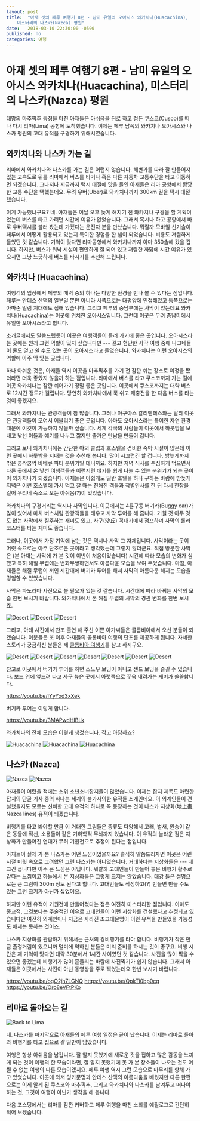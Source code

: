 ```yaml
---
layout: post
title:  "아재 셋의 페루 여행기 8편 - 남미 유일의 오아시스 와카치나(Huacachina),
    미스터리의 나스카(Nazca) 평원"
date:   2018-03-10 22:30:00 -0500
published: no
categories: 여행
---
```


# 아재 셋의 페루 여행기 8편 - 남미 유일의 오아시스 와카치나(Huacachina), 미스터리의 나스카(Nazca) 평원

대망의 마추픽추 등정을 마친 아재들은 아쉬움을 뒤로 하고 정든 쿠스코(Cusco)를
떠나 다시 리마(Lima) 공항에 도착했습니다. 이제는 페루 남쪽의 와카치나
오아시스와 나스카 평원의 고대 유적을 구경하기 위해서였습니다.

## 와카치나와 나스카 가는 길

리마에서 와카치나와 나스카를 가는 길은 어렵지 않습니다. 해변가를 따라 잘
만들어져있는 고속도로 위를 리마에서 버스를 타거나 혹은 다른 자동차 교통수단을
타고 이동하면 되겠습니다. 그나저나 지금까지 택시 대절에 맛을 들인 아재들은
리마 공항에서 황당한 교통 수단을 택했는데요. 무려 우버(Uber)로 와카치나까지
300km 길을 택시 대절했습니다. 

이게 가능했냐구요? 네. 아재들은 이날 오후 늦게 해지기 전 와카치나 구경을 할
계획이었는데 버스를 타고 가려면 시간에 여유가 없었습니다. 그래서 혹시나 하고
공항에서 바로 우버택시를 불러 봤는데 가겠다는 운전자 분을 만났습니다.  뭐랄까
모바일 신기술이 페루에서 어떻게 활용되고 있는지 특이한 경험을 한 셈이
되었습니다. 비용도 저렴하게 들었던 것 같습니다. 기억이 맞다면 리마공항에서
와카치나까지 아마 350솔에 갔을 겁니다. 하지만, 버스가 워낙 시설이 편안하게 잘
되어 있고 저렴한 까닭에 시간 여유가 있으시면 그냥 느긋하게 버스를 타시기를
추천해 드립니다. 

## 와카치나 (Huacachina)

여행객의 입장에서 페루의 매력 중의 하나는 다양한 환경을 만나 볼 수 있다는
점입니다. 페루는 안데스 산맥의 일부일 뿐만 아니라 서쪽으로는 태평양에
인접해있고 동쪽으로는 아마존 밀림 지대에도 접해 있습니다. 그리고 페루의
중남부에는 사막이 있는데요 와카치나(Huacachina)는 이곳에 위치한
오아시스입니다. 그런데 이곳은 무려 중남미에서 유일한 오아시스라고 합니다.

소개글에서도 말씀드렸듯이 이곳은 여행객들이 들러 가기에 좋은 곳입니다.
오아시스라는 곳에는 원래 그런 역할이 있지 싶습니다만 --- 길고 험난한 사막 여행
중에 나그네들이 물도 얻고 쉴 수도 있는 곳이 오아시스라고 들었습니다.
와카치나는 이런 오아시스의 역할에 아주 딱 맞는 곳입니다.

하나 아쉬운 것은, 아재들 역시 이곳을 마추픽추를 가기 전 잠깐 쉬는 장소로
여정을 짰더라면 더욱 좋았지 않을까 하는 점입니다. 리마에서 버스를 타고
쿠스코까지 가는 길에 이곳 와카치나는 잠깐 쉬어가기 정말 좋은 곳입니다.
이곳에서 쿠스코까지는 대략 버스로 12시간 정도가 걸립니다. 당연히 와카치나에서
푹 쉬고 재충전을 한 다음 버스를 타는 것이 좋겠지요.

그래서 와카치나는 관광객들이 참 많습니다. 그러나 아구아스 칼리엔테스와는 달리
이곳은 관광객들이 모여서 어울리기 좋은 곳입니다. 아마도 오아시스라는 특이한
자연 환경 때문에 이것이 가능하지 않을까 싶습니다. 세계 각국의 사람들이
이곳에서 하룻밤을 보내고 낯선 이들과 얘기를 나누고 짧지만 즐거운 만남을 만들어
갑니다. 

그러고 보니 와카치나에는 간단한 야외 클럽과 호스텔을 겸비한 숙박 시설이 많은데
이런 곳에서 하룻밤을 지내는 것을 추천해 봅니다. 많이 시끄럽긴 할 겁니다.
밤늦게까지 밖은 쿵짝쿵짝 바베큐 파티 분위기일 테니까요. 하지만 저녁 식사를 푸짐하게
먹으면서 다른 곳에서 온 낯선 여행객들과 이런저런 얘기를 쉽게 나눌 수 있는
분위기가 되는 곳이 이 와카치나가 되겠습니다. 아재들은 아쉽게도 일반 호텔을
하나 구하는 바람에 밤늦게 저녁은 이런 호스텔에 가서 먹고 잘 때는 친해진 객들과
작별인사를 한 뒤 다시 한참을 걸어 우리네 숙소로 오는 아쉬움(?)이 있었습니다.

와카치나의 구경거리는 역시나 사막입니다. 이곳에서는 4륜구동 버기카(Buggy
car)가 많이 있어서 마치 버스처럼 관광객들을 태우고 사막 투어를 해 줍니다. 거칠
것 아무 것도 없는 사막에서 질주하는 재미도 있고, 사구(沙丘) 꼭대기에서
점프하며 사막의 롤러 코스터를 타는 재미도 좋습니다.

그러나, 이곳에서 가장 기억에 남는 것은 역시나 사막 그 자체입니다. 사막이라는
곳이 머릿 속으로는 아주 단조로운 곳이라고 생각했는데 그렇지 않더군요. 직접
방문한 사막은 (본 아재는 사막에 가 본 것이 이번이 처음이었습니다) 시간에 따라
모습의 변화가 심했고 특히 해질 무렵에는 변화무쌍하면서도 아름다운 모습을 보여
주었습니다. 마침, 아재들은 해질 무렵이 끼인 시간대에 버기카 투어를 해서 사막의
아름다운 해지는 모습을 경험할 수 있었습니다.

사막은 파노라마 사진으로 볼 필요가 있는 것 같습니다. 시간대에 따라 바뀌는
사막의 모습 한번 보시기 바랍니다.  와카치나에서 본 해질 무렵의 사막의 경관
변화를 한번 보시죠. 

![Desert](/assets/2018-03-10-peru-trip-08-huacachina-and-nazca/desert-pano.jpg)
![Desert](/assets/2018-03-10-peru-trip-08-huacachina-and-nazca/desert-pano-2.jpg)
![Desert](/assets/2018-03-10-peru-trip-08-huacachina-and-nazca/desert-pano-3.jpg)

그리고, 아래 사진에서 찬조 출연 해 주신 이쁜 아가씨들은 콜롬비아에서 오신
분들이 되겠습니다. 이분들은 또 이후 아재들의 콜롬비아 여행의 단초를 제공하게
됩니다. 자세한 스토리가 궁금하신 분들은 제 [콜롬비아
여행기](https://steemit.com/kr-newbie/@jwsohn/1)를 참고 하시구요. 

![Desert](/assets/2018-03-10-peru-trip-08-huacachina-and-nazca/desert-1.jpg)
![Desert](/assets/2018-03-10-peru-trip-08-huacachina-and-nazca/desert-2.jpg)
![Desert](/assets/2018-03-10-peru-trip-08-huacachina-and-nazca/desert-3.jpg)
![Desert](/assets/2018-03-10-peru-trip-08-huacachina-and-nazca/desert-4.jpg)
![Desert](/assets/2018-03-10-peru-trip-08-huacachina-and-nazca/desert-5.jpg)
![Desert](/assets/2018-03-10-peru-trip-08-huacachina-and-nazca/desert-6.jpg)
![Desert](/assets/2018-03-10-peru-trip-08-huacachina-and-nazca/desert-7.jpg)

참고로 이곳에서 버기카 투어를 하면 스노우 보딩이 아니고 샌드 보딩을 즐길 수
있습니다. 보드 위에 엎드려 타고 사구 높은 곳에서 아랫쪽으로 쭈욱 내려가는
재미가 쏠쏠합니다. 

https://youtu.be/IYyYxd3xXek

버기카 투어는 이렇게 합니다.

https://youtu.be/3MAPwdHIBLk

와카치나의 전체 모습은 이렇게 생겼습니다. 작고 아담하죠?

![Huacachina](/assets/2018-03-10-peru-trip-08-huacachina-and-nazca/huaca-1.jpg)
![Huacachina](/assets/2018-03-10-peru-trip-08-huacachina-and-nazca/huaca-2.jpg)
![Huacachina](/assets/2018-03-10-peru-trip-08-huacachina-and-nazca/huaca-3.jpg)

## 나스카 (Nazca)

![Nazca](/assets/2018-03-10-peru-trip-08-huacachina-and-nazca/nazca-flight-info.jpg)
![Nazca](/assets/2018-03-10-peru-trip-08-huacachina-and-nazca/nazca-before-take-off.jpg)

아재들이 어렸을 적에는 소위 소년소녀잡지들이 많았습니다. 이제는 잡지 제목도
아련한 잡지의 단골 기사 중의 하나는 세계의 불가사의한 유적들 소개인데요. 이
외계인들이 건설했을지도 모르는 신비한 고대 유적의 하나로 꼭 등장하는 것이
나스카 지상화(地上畵, Nazca lines) 유적이 되겠습니다.

비행기를 타고 봐야할 만큼 이 거대한 그림들은 종류도 다양해서 고래, 벌새,
원숭이 같은 동물에 직선, 소용돌이 같은 기하학적 무늬까지 있습니다. 이 유적의
놀라운 점은 지상화가 만들어진 연대가 무려 기원전으로 추정이 된다는 점입니다. 

아재들이 실제 가 본 나스카는 어떤 느낌이었을까요? 솔직히 말씀드리자면 이곳은
어린 시절 머릿 속으로 그려왔던 그런 나스카는 아니었습니다. 거대하다는
지상화들은 --- 네 크긴 큽니다만 아주 큰 느낌은 아닙니다. 뭐랄까 고대인들이
만들어 놓은 비행기 활주로 같다는 느낌이고 하늘에서 본 지상화들은 그렇게 크지는
않았습니다. 대강 들은 설명으로는 큰 그림이 300m 정도 된다고 합니다.
고대인들도 작정하고(?) 만들면 만들 수도 있는 그런 크기가 아닌가 싶었어요. 

하지만 이런 유적이 기원전에 만들어졌다는 점은 여전히 미스터리한 점입니다.
아마도 종교적, 그것보다는 주술적인 이유로 고대인들이 이런 지상화를 건설했다고
추정되고 있습니다만 여전히 외계인이나 지금은 사라진 초고대문명이 이런 유적을
만들었을 가능성도 배제는 못하는 것이죠. 

나스카 지상화를 관람하기 위해서는 근처의 경비행기를 타야 합니다. 비행기가 작은
만큼 출렁거림이 있으니까 멀미에 약하신 분들은 미리 준비를 하시는 것이 좋구요.
비행 시간은 제 기억이 맞다면 대략 30분에서 1시간 사이였던 것 같습니다. 사진을
많이 찍을 수 있으면 좋겠는데 비행기가 많이 흔들리는 바람에 사진찍기가 쉽지
않습니다. 그래서 아재들은 이곳에서는 사진이 아닌 동영상을 주로 찍었는데요 한번
보시기 바랍니다.

https://youtu.be/ogO2jh7LGNQ
https://youtu.be/QpkTi0bp0cg
https://youtu.be/Oro8eVFtPKo

## 리마로 돌아오는 길

![Back to Lima](/assets/2018-03-10-peru-trip-08-huacachina-and-nazca/back-to-lima.jpg)

네. 나스카를 마지막으로 아재들의 페루 여행 일정은 끝이 났습니다. 이제는 리마로
돌아와 비행기를 타고 집으로 갈 일만이 남았습니다.

여행은 항상 아쉬움을 남깁니다. 잘 알지 못했기에 새로운 것을 접하고 많은 감동을
느끼게 되는 것이 여행의 한 모습이라면, 잘 알지 못했기에 못 가 본 장소들이
나오는 것도 어쩔 수 없는 여행의 다른 모습이겠지요. 페루 여행 역시 그런
모습으로 마무리를 향해 가고 있었습니다. 이곳에 와서 잉카문명과 안데스 산맥의
아름다움을 배웠지만 다른 한편으로는 이제 알게 된 쿠스코와 마추픽추, 그리고
와카치나와 나스카를 남겨두고 떠나야 하는 것, 그것이 여행이 아닌가 생각을 해
봅니다.

다음 포스팅에서는 리마를 잠깐 커버하고 페루 여행을 마친 소회를 에필로그로
간단히 적어 보겠습니다.

